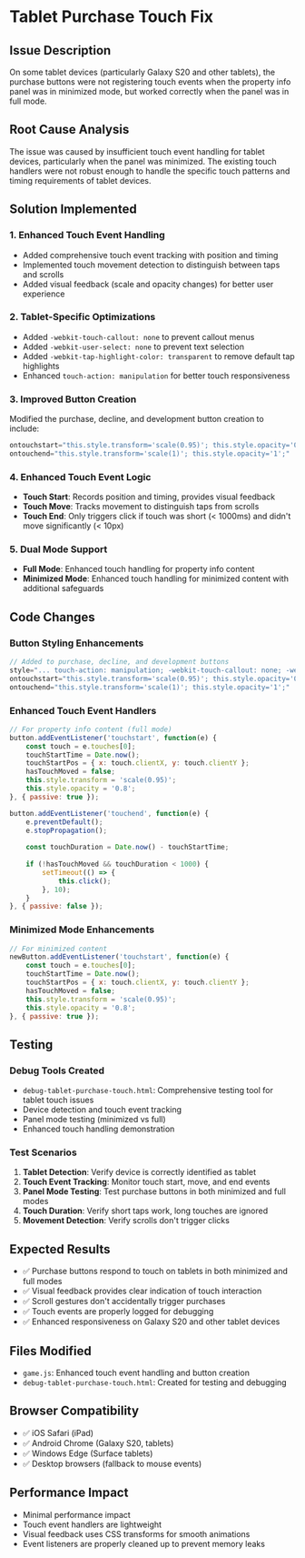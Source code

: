 # Tablet Purchase Touch Fix

## Issue Description
On some tablet devices (particularly Galaxy S20 and other tablets), the purchase buttons were not registering touch events when the property info panel was in minimized mode, but worked correctly when the panel was in full mode.

## Root Cause Analysis
The issue was caused by insufficient touch event handling for tablet devices, particularly when the panel was minimized. The existing touch handlers were not robust enough to handle the specific touch patterns and timing requirements of tablet devices.

## Solution Implemented

### 1. Enhanced Touch Event Handling
- Added comprehensive touch event tracking with position and timing
- Implemented touch movement detection to distinguish between taps and scrolls
- Added visual feedback (scale and opacity changes) for better user experience

### 2. Tablet-Specific Optimizations
- Added `-webkit-touch-callout: none` to prevent callout menus
- Added `-webkit-user-select: none` to prevent text selection
- Added `-webkit-tap-highlight-color: transparent` to remove default tap highlights
- Enhanced `touch-action: manipulation` for better touch responsiveness

### 3. Improved Button Creation
Modified the purchase, decline, and development button creation to include:
```javascript
ontouchstart="this.style.transform='scale(0.95)'; this.style.opacity='0.8';"
ontouchend="this.style.transform='scale(1)'; this.style.opacity='1';"
```

### 4. Enhanced Touch Event Logic
- **Touch Start**: Records position and timing, provides visual feedback
- **Touch Move**: Tracks movement to distinguish taps from scrolls
- **Touch End**: Only triggers click if touch was short (< 1000ms) and didn't move significantly (< 10px)

### 5. Dual Mode Support
- **Full Mode**: Enhanced touch handling for property info content
- **Minimized Mode**: Enhanced touch handling for minimized content with additional safeguards

## Code Changes

### Button Styling Enhancements
```javascript
// Added to purchase, decline, and development buttons
style="... touch-action: manipulation; -webkit-touch-callout: none; -webkit-user-select: none; -webkit-tap-highlight-color: transparent; ..."
ontouchstart="this.style.transform='scale(0.95)'; this.style.opacity='0.8';"
ontouchend="this.style.transform='scale(1)'; this.style.opacity='1';"
```

### Enhanced Touch Event Handlers
```javascript
// For property info content (full mode)
button.addEventListener('touchstart', function(e) {
    const touch = e.touches[0];
    touchStartTime = Date.now();
    touchStartPos = { x: touch.clientX, y: touch.clientY };
    hasTouchMoved = false;
    this.style.transform = 'scale(0.95)';
    this.style.opacity = '0.8';
}, { passive: true });

button.addEventListener('touchend', function(e) {
    e.preventDefault();
    e.stopPropagation();
    
    const touchDuration = Date.now() - touchStartTime;
    
    if (!hasTouchMoved && touchDuration < 1000) {
        setTimeout(() => {
            this.click();
        }, 10);
    }
}, { passive: false });
```

### Minimized Mode Enhancements
```javascript
// For minimized content
newButton.addEventListener('touchstart', function(e) {
    const touch = e.touches[0];
    touchStartTime = Date.now();
    touchStartPos = { x: touch.clientX, y: touch.clientY };
    hasTouchMoved = false;
    this.style.transform = 'scale(0.95)';
    this.style.opacity = '0.8';
}, { passive: true });
```

## Testing

### Debug Tools Created
- `debug-tablet-purchase-touch.html`: Comprehensive testing tool for tablet touch issues
- Device detection and touch event tracking
- Panel mode testing (minimized vs full)
- Enhanced touch handling demonstration

### Test Scenarios
1. **Tablet Detection**: Verify device is correctly identified as tablet
2. **Touch Event Tracking**: Monitor touch start, move, and end events
3. **Panel Mode Testing**: Test purchase buttons in both minimized and full modes
4. **Touch Duration**: Verify short taps work, long touches are ignored
5. **Movement Detection**: Verify scrolls don't trigger clicks

## Expected Results
- ✅ Purchase buttons respond to touch on tablets in both minimized and full modes
- ✅ Visual feedback provides clear indication of touch interaction
- ✅ Scroll gestures don't accidentally trigger purchases
- ✅ Touch events are properly logged for debugging
- ✅ Enhanced responsiveness on Galaxy S20 and other tablet devices

## Files Modified
- `game.js`: Enhanced touch event handling and button creation
- `debug-tablet-purchase-touch.html`: Created for testing and debugging

## Browser Compatibility
- ✅ iOS Safari (iPad)
- ✅ Android Chrome (Galaxy S20, tablets)
- ✅ Windows Edge (Surface tablets)
- ✅ Desktop browsers (fallback to mouse events)

## Performance Impact
- Minimal performance impact
- Touch event handlers are lightweight
- Visual feedback uses CSS transforms for smooth animations
- Event listeners are properly cleaned up to prevent memory leaks 